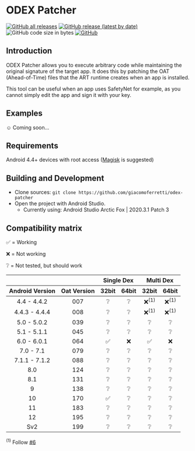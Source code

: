 # ODEX Patcher

[![GitHub all releases](https://img.shields.io/github/downloads/giacomoferretti/odex-patcher/total?color=success)](https://github.com/giacomoferretti/odex-patcher/releases/latest)
[![GitHub release (latest by date)](https://img.shields.io/github/v/release/giacomoferretti/odex-patcher)](https://github.com/giacomoferretti/odex-patcher/releases/latest)
![GitHub code size in bytes](https://img.shields.io/github/languages/code-size/giacomoferretti/odex-patcher)
[![GitHub](https://img.shields.io/github/license/giacomoferretti/odex-patcher?color=blue)](LICENSE)

## Introduction

ODEX Patcher allows you to execute arbitrary code while maintaining the original signature of the target app.
It does this by patching the OAT (Ahead-of-Time) files that the ART runtime creates when an app is installed.

This tool can be useful when an app uses SafetyNet for example, as you cannot simply edit the app and sign it with your key.

## Examples

☺️ Coming soon...

## Requirements

Android 4.4+ devices with root access ([Magisk](https://github.com/topjohnwu/Magisk) is suggested)

## Building and Development

- Clone sources: `git clone https://github.com/giacomoferretti/odex-patcher`
- Open the project with Android Studio.
  - Currently using: Android Studio Arctic Fox | 2020.3.1 Patch 3

## Compatibility matrix

<!--
Tested on:
Android Emulator 6.0 (23) x86
Lineage OS 17.1 (Android 10) arm
-->

✅ = Working

❌ = Not working

❔ = Not tested, but should work

<!--
| Android Version | Oat Version | Single Dex 32bit | Single Dex 64bit | Multi Dex 32bit | Multi Dex 64bit |
|:---------------:|:-----------:|:----------------:|:----------------:|:---------------:|:---------------:|
| 4.4 - 4.4.2     | 007         | ❔ | ❔ | ❌<sup>(1)</sup> | ❌<sup>(1)</sup> |
| 4.4.3 - 4.4.4   | 008         | ❔ | ❔ | ❌<sup>(1)</sup> | ❌<sup>(1)</sup> |
| 5.0 - 5.0.2     | 039         | ❔ | ❔ | ❔ | ❔ |
| 5.1 - 5.1.1     | 045         | ❔ | ❔ | ❔ | ❔ |
| 6.0 - 6.0.1     | 064         | ✅ | ❌ | ✅ | ❌ |
| 7.0 - 7.1       | 079         | ❔ | ❔ | ❔ | ❔ |
| 7.1.1 - 7.1.2   | 088         | ❔ | ❔ | ❔ | ❔ |
| 8.0             | 124         | ❔ | ❔ | ❔ | ❔ |
| 8.1             | 131         | ❔ | ❔ | ❔ | ❔ |
| 9               | 138         | ❔ | ❔ | ❔ | ❔ |
| 10              | 170         | ✅ | ❔ | ❔ | ❔ |
| 11              | 183         | ❔ | ❔ | ❔ | ❔ |
| 12              | 195         | ❔ | ❔ | ❔ | ❔ |
| Sv2             | 199         | ❔ | ❔ | ❔ | ❔ |
-->

<table>
    <thead>
		<tr>
			<th colspan="2"></th>
			<th colspan="2">Single Dex</th>
			<th colspan="2">Multi Dex</th>
		</tr>
        <tr>
            <th>Android Version</th>
            <th>Oat Version</th>
            <th>32bit</th>
            <th>64bit</th>
            <th>32bit</th>
            <th>64bit</th>
        </tr>
    </thead>
	<tbody align="center">
		<tr>
			<td>4.4 - 4.4.2</td>
			<td>007</td>
			<td>❔</td>
			<td>❔</td>
			<td>❌<sup>(1)</sup></td>
			<td>❌<sup>(1)</sup></td>
		</tr>
		<tr>
			<td>4.4.3 - 4.4.4</td>
			<td>008</td>
			<td>❔</td>
			<td>❔</td>
			<td>❌<sup>(1)</sup></td>
			<td>❌<sup>(1)</sup></td>
		</tr>
		<tr>
			<td>5.0 - 5.0.2</td>
			<td>039</td>
			<td>❔</td>
			<td>❔</td>
			<td>❔</td>
			<td>❔</td>
		</tr>
		<tr>
			<td>5.1 - 5.1.1</td>
			<td>045</td>
			<td>❔</td>
			<td>❔</td>
			<td>❔</td>
			<td>❔</td>
		</tr>
		<tr>
			<td>6.0 - 6.0.1</td>
			<td>064</td>
			<td>✅</td>
			<td>❌</td>
			<td>✅</td>
			<td>❌</td>
		</tr>
		<tr>
			<td>7.0 - 7.1</td>
			<td>079</td>
			<td>❔</td>
			<td>❔</td>
			<td>❔</td>
			<td>❔</td>
		</tr>
		<tr>
			<td>7.1.1 - 7.1.2</td>
			<td>088</td>
			<td>❔</td>
			<td>❔</td>
			<td>❔</td>
			<td>❔</td>
		</tr>
		<tr>
			<td>8.0</td>
			<td>124</td>
			<td>❔</td>
			<td>❔</td>
			<td>❔</td>
			<td>❔</td>
		</tr>
		<tr>
			<td>8.1</td>
			<td>131</td>
			<td>❔</td>
			<td>❔</td>
			<td>❔</td>
			<td>❔</td>
		</tr>
		<tr>
			<td>9</td>
			<td>138</td>
			<td>❔</td>
			<td>❔</td>
			<td>❔</td>
			<td>❔</td>
		</tr>
		<tr>
			<td>10</td>
			<td>170</td>
			<td>✅</td>
			<td>❔</td>
			<td>❔</td>
			<td>❔</td>
		</tr>
		<tr>
			<td>11</td>
			<td>183</td>
			<td>❔</td>
			<td>❔</td>
			<td>❔</td>
			<td>❔</td>
		</tr>
		<tr>
			<td>12</td>
			<td>195</td>
			<td>❔</td>
			<td>❔</td>
			<td>❔</td>
			<td>❔</td>
		</tr>
		<tr>
			<td>Sv2</td>
			<td>199</td>
			<td>❔</td>
			<td>❔</td>
			<td>❔</td>
			<td>❔</td>
		</tr>
	</tbody>
</table>

<sup>(1)</sup> Follow [#6](https://github.com/giacomoferretti/odex-patcher/issues/6)